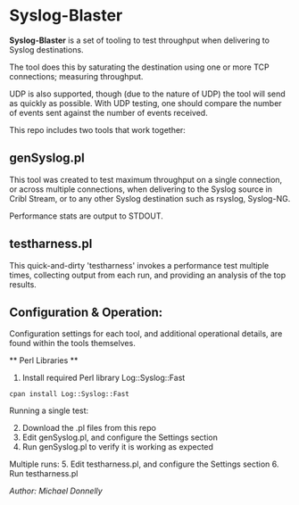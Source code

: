 # Syslog-Blaster

**Syslog-Blaster** is a set of tooling to test throughput when delivering to Syslog destinations.

The tool does this by saturating the destination using one or more TCP connections; measuring throughput.

UDP is also supported, though (due to the nature of UDP) the tool will send as quickly as possible.  With UDP testing, one should compare the number of events sent against the number of events received.

This repo includes two tools that work together:

## genSyslog.pl

This tool was created to test maximum throughput on a single connection, or
across multiple connections, when delivering to the Syslog source in
Cribl Stream, or to any other Syslog destination such as rsyslog, Syslog-NG.

Performance stats are output to STDOUT.

## testharness.pl

This quick-and-dirty 'testharness' invokes a performance test multiple times,
collecting output from each run, and providing an analysis of the top results.

## Configuration & Operation:

Configuration settings for each tool, and additional operational details, are found within the tools themselves.

** Perl Libraries **

1. Install required  Perl library Log::Syslog::Fast

```
cpan install Log::Syslog::Fast
```

Running a single test:

2. Download the .pl files from this repo
3. Edit genSyslog.pl, and configure the Settings section
4. Run genSyslog.pl to verify it is working as expected

Multiple runs:
5. Edit testharness.pl, and configure the Settings section
6. Run testharness.pl

*Author: Michael Donnelly*
